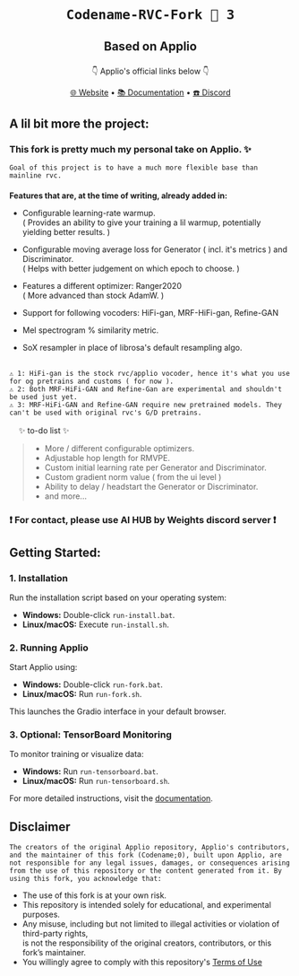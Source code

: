 # <p align="center">` Codename-RVC-Fork 🍇 3 ` </p>
## <p align="center">Based on Applio</p>

<p align="center"> ㅤㅤ👇 Applio's official links below 👇ㅤㅤ </p>

</p>
<p align="center">
  <a href="https://applio.org" target="_blank">🌐 Website</a>
  •
  <a href="https://docs.applio.org" target="_blank">📚 Documentation</a>
  •
  <a href="https://discord.gg/urxFjYmYYh" target="_blank">☎️ Discord</a>
</p>



## A lil bit more the project:

### This fork is pretty much my personal take on Applio. ✨
`Goal of this project is to have a much more flexible base than mainline rvc.`
<br/>
ㅤ
<br/>
**Features that are, at the time of writing, already added in:**
- Configurable learning-rate warmup. <br/> ( Provides an ability to give your training a lil warmup, potentially yielding better results. )

- Configurable moving average loss for Generator ( incl. it's metrics ) and Discriminator. <br/> ( Helps with better judgement on which epoch to choose. )

- Features a different optimizer: Ranger2020 <br/> ( More advanced than stock AdamW. )
  
- Support for following vocoders: HiFi-gan, MRF-HiFi-gan, Refine-GAN

- Mel spectrogram % similarity metric.

- SoX resampler in place of librosa's default resampling algo.

<br/>``⚠️ 1: HiFi-gan is the stock rvc/applio vocoder, hence it's what you use for og pretrains and customs ( for now ). ``
<br/>``⚠️ 2: Both MRF-HiFi-GAN and Refine-Gan are experimental and shouldn't be used just yet. ``
<br/>``⚠️ 3: MRF-HiFi-GAN and Refine-GAN require new pretrained models. They can't be used with original rvc's G/D pretrains. ``

ㅤ
✨ to-do list ✨
> - More / different configurable optimizers.
> - Adjustable hop length for RMVPE.
> - Custom initial learning rate per Generator and Discriminator.
> - Custom gradient norm value  ( from the ui level )
> - Ability to delay / headstart the Generator or Discriminator.
> - and more...

### ❗ For contact, please use AI HUB by Weights discord server ❗


## Getting Started:

### 1. Installation

Run the installation script based on your operating system:

- **Windows:** Double-click `run-install.bat`.
- **Linux/macOS:** Execute `run-install.sh`.

### 2. Running Applio

Start Applio using:

- **Windows:** Double-click `run-fork.bat`.
- **Linux/macOS:** Run `run-fork.sh`.

This launches the Gradio interface in your default browser.

### 3. Optional: TensorBoard Monitoring

To monitor training or visualize data:

- **Windows:** Run `run-tensorboard.bat`.
- **Linux/macOS:** Run `run-tensorboard.sh`.

For more detailed instructions, visit the [documentation](https://docs.applio.org).

## Disclaimer
``The creators of the original Applio repository, Applio's contributors, and the maintainer of this fork (Codename;0), built upon Applio, are not responsible for any legal issues, damages, or consequences arising from the use of this repository or the content generated from it. By using this fork, you acknowledge that:``

- The use of this fork is at your own risk.
- This repository is intended solely for educational, and experimental purposes.
- Any misuse, including but not limited to illegal activities or violation of third-party rights, <br/> is not the responsibility of the original creators, contributors, or this fork’s maintainer.
- You willingly agree to comply with this repository's [Terms of Use](https://github.com/codename0og/codename-rvc-fork-3/blob/main/TERMS_OF_USE.md)
